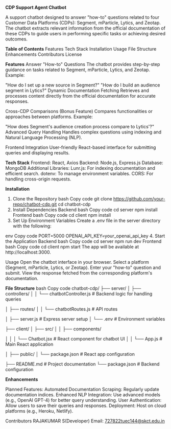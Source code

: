 
**CDP Support Agent Chatbot**

A support chatbot designed to answer "how-to" questions related to four Customer Data Platforms (CDPs): Segment, mParticle, Lytics, and Zeotap. The chatbot extracts relevant information from the official documentation of these CDPs to guide users in performing specific tasks or achieving desired outcomes.

**Table of Contents**
Features
Tech Stack
Installation
Usage
File Structure
Enhancements
Contributors
License


**Features**
Answer "How-to" Questions
The chatbot provides step-by-step guidance on tasks related to Segment, mParticle, Lytics, and Zeotap.
Example:

"How do I set up a new source in Segment?"
"How do I build an audience segment in Lytics?"
Dynamic Documentation Fetching
Retrieves and processes content directly from the official documentation for accurate responses.

Cross-CDP Comparisons (Bonus Feature)
Compares functionalities or approaches between platforms.
Example:

"How does Segment's audience creation process compare to Lytics'?"
Advanced Query Handling
Handles complex questions using indexing and Natural Language Processing (NLP).

Frontend Integration
User-friendly React-based interface for submitting queries and displaying results.

**Tech Stack**
Frontend: React, Axios
Backend: Node.js, Express.js
Database: MongoDB
Additional Libraries:
Lunr.js: For indexing documentation and efficient search.
dotenv: To manage environment variables.
CORS: For handling cross-origin requests.


**Installation**


1. Clone the Repository
bash
Copy code
git clone https://github.com/your-repo/chatbot-cdp.git
cd chatbot-cdp
2. Install Dependencies
Backend
bash
Copy code
cd server
npm install
Frontend
bash
Copy code
cd client
npm install
3. Set Up Environment Variables
Create a .env file in the server directory with the following:

env
Copy code
PORT=5000
OPENAI_API_KEY=your_openai_api_key
4. Start the Application
Backend
bash
Copy code
cd server
npm run dev
Frontend
bash
Copy code
cd client
npm start
The app will be available at http://localhost:3000.

Usage
Open the chatbot interface in your browser.
Select a platform (Segment, mParticle, Lytics, or Zeotap).
Enter your "how-to" question and submit.
View the response fetched from the corresponding platform's documentation.


**File Structure**
bash
Copy code
chatbot-cdp/
├── server/
│   ├── controllers/
│   │   └── chatbotController.js  # Backend logic for handling queries

│   ├── routes/
│   │   └── chatbotRoutes.js      # API routes

│   ├── server.js                 # Express server setup
│   └── .env                      # Environment variables


├── client/
│   ├── src/
│   │   ├── components/

│   │   │   └── Chatbot.jsx       # React component for chatbot UI
│   │   └── App.js                # Main React application

│   ├── public/
│   └── package.json              # React app configuration


├── README.md                     # Project documentation
└── package.json                  # Backend configuration


**Enhancements**

Planned Features:
Automated Documentation Scraping: Regularly update documentation indices.
Enhanced NLP Integration: Use advanced models (e.g., OpenAI GPT-4) for better query understanding.
User Authentication: Allow users to save their queries and responses.
Deployment: Host on cloud platforms (e.g., Heroku, Netlify).


Contributors
RAJAKUMAR S(Developer)
Email: 727822tuec144@skct.edu.in



